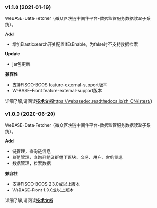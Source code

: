 ### v1.1.0 (2021-01-19)

​	WeBASE-Data-Fetcher（微众区块链中间件平台-数据监管服务数据读取子系统）。

**Add**

- 增加Elasticsearch开关配置ifEsEnable，为false时不支持数据检索

**Update**

- jar包更新

**兼容性**

- 支持FISCO-BCOS feature-external-support版本
- WeBASE-Front feature-external-support版本

详细了解,请阅读[**技术文档**](https://webasedoc.readthedocs.io/zh_CN/latest/)https://webasedoc.readthedocs.io/zh_CN/latest/)



### v1.0.0 (2020-06-20)

​	WeBASE-Data-Fetcher（微众区块链中间件平台-数据监管服务数据读取子系统）。

**Add**

- 链管理，查询链信息
- 群组管理，查询群组及群组下区块、交易、用户、合约信息
- 数据管理，检索数据

**兼容性**

- 支持FISCO-BCOS 2.3.0或以上版本
- WeBASE-Front 1.3.0或以上版本

详细了解,请阅读[**技术文档**](https://webasedoc.readthedocs.io/zh_CN/latest/)

